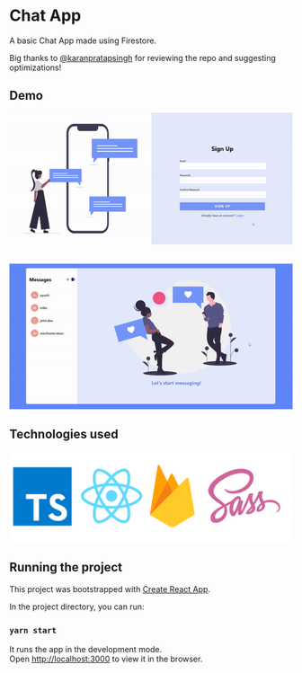 # Chat App
A basic Chat App made using Firestore.

Big thanks to [@karanpratapsingh](https://github.com/karanpratapsingh) for reviewing the repo and suggesting optimizations!

## Demo
![Demo-1](src/assets/Demo-1.gif)
<br />
<br />

![Demo-2](src/assets/Demo-2.gif)
<br />

## Technologies used
![Tech used](src/assets/techUsed.png)


## Running the project
This project was bootstrapped with [Create React App](https://github.com/facebook/create-react-app).

In the project directory, you can run:

### `yarn start`

It runs the app in the development mode.<br />
Open [http://localhost:3000](http://localhost:3000) to view it in the browser.

